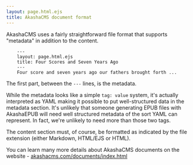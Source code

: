```yaml
---
layout: page.html.ejs
title: AkashaCMS document format
---
```



AkashaCMS uses a fairly straightforward file format that supports "metadata" in addition to the content.

```
    ---
    layout: page.html.ejs
    title: Four Scores and Seven Years Ago
    ---
    Four score and seven years ago our fathers brought forth ...
```

The first part, between the `---` lines, is the metadata.  

While the metadata looks like a simple `tag: value` system, it's actually interpreted as YAML making it possible to put well-structured data in the metadata section.  It's unlikely that someone generating EPUB files with AkashaEPUB will need well structured metadata of the sort YAML can represent.  In fact, we're unlikely to need more than those two tags.

The content section must, of course, be formatted as indicated by the file extension (either Markdown, HTML/EJS or HTML).

You can learn many more details about AkashaCMS documents on the website - [akashacms.com/documents/index.html](http://akashacms.com/documents/index.html)
